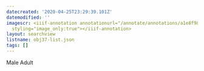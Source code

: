 ```yaml
---
datecreated: '2020-04-25T23:29:39.101Z'
datemodified: ''
imagescr: <iiif-annotation annotationurl="/annotate/annotations/a1e8f98e-874c-11ea-8d91-5254008afee6.json"
  styling="image_only:true"></iiif-annotation>
layout: searchview
listname: obj37-list.json
tags: []
---
```

Male Adult